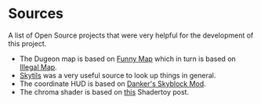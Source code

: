 # Sources

A list of Open Source projects that were very helpful for the development of this project.

- The Dugeon map is based on [Funny Map](https://github.com/Harry282/FunnyMap) which in turn is based on [Illegal Map](https://github.com/UnclaimedBloom6/IllegalMap).
- [Skytils](https://github.com/Skytils/SkytilsMod) was a very useful source to look up things in general.
- The coordinate HUD is based on [Danker's Skyblock Mod](https://github.com/bowser0000/SkyblockMod).
- The chroma shader is based on [this](https://www.shadertoy.com/view/MsS3Wc) Shadertoy post.
